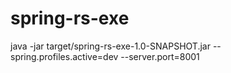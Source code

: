 # spring-rs-exe


java -jar target/spring-rs-exe-1.0-SNAPSHOT.jar --spring.profiles.active=dev --server.port=8001

